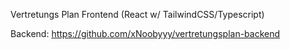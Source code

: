 Vertretungs Plan Frontend (React w/ TailwindCSS/Typescript)

Backend: https://github.com/xNoobyyy/vertretungsplan-backend
